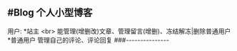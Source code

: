 #Blog
个人小型博客
------------
用户: *站主 \<br>
		能管理(增删改)文章、管理留言(增删)、冻结解冻|删除普通用户
	  *普通用户
	  	管理自己的评论、评论回复
###---------------
